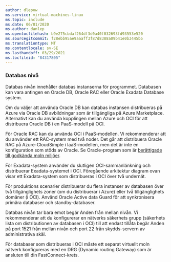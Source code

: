 ```yaml
---
author: dlepow
ms.service: virtual-machines-linux
ms.topic: include
ms.date: 06/01/2020
ms.author: danlep
ms.openlocfilehash: b9e275cbdaf264df3d0a40f032693fd93553e520
ms.sourcegitcommit: f28ebb95ae9aaaff3f87d8388a09b41e0b3445b5
ms.translationtype: MT
ms.contentlocale: sv-SE
ms.lasthandoff: 03/29/2021
ms.locfileid: "84317805"
---
```

### <a name="database-tier"></a>Databas nivå

Databas nivån innehåller databas instanserna för programmet. Databasen kan vara antingen en Oracle DB, Oracle RAC eller Oracle Exadata Database system. 

Om du väljer att använda Oracle DB kan databas instansen distribueras på Azure via Oracle DB avbildningar som är tillgängliga på Azure Marketplace. Alternativt kan du använda kopplingen mellan Azure och OCI för att distribuera Oracle DB i en PaaS-modell på OCI.

För Oracle RAC kan du använda OCI i PaaS-modellen. Vi rekommenderar att du använder ett RAC-system med två noder. Det går att distribuera Oracle RAC på Azure-CloudSimple i IaaS-modellen, men det är inte en konfiguration som stöds av Oracle. Se Oracle-program som är [berättigade till godkända moln miljöer](http://www.oracle.com/us/corporate/pricing/authorized-cloud-environments-3493562.pdf).

För Exadata-system använder du slutligen OCI-sammanlänkning och distribuerar Exadata-systemet i OCI. Föregående arkitektur diagram ovan visar ett Exadata-system som distribueras i OCI över två undernät.

För produktions scenarier distribuerar du flera instanser av databasen över två tillgänglighets zoner (om du distribuerar i Azure) eller två tillgänglighets domäner (i OCI). Använd Oracle Active data Guard för att synkronisera primära databaser och standby-databaser.

Databas nivån tar bara emot begär Anden från mellan nivån. Vi rekommenderar att du konfigurerar en nätverks säkerhets grupp (säkerhets lista om distributionen av databasen i OCI) till att endast tillåta begär Anden på port 1521 från mellan nivån och port 22 från skydds-servern av administrativa skäl.

För databaser som distribueras i OCI måste ett separat virtuellt moln nätverk konfigureras med en DRG (Dynamic routing Gateway) som är ansluten till din FastConnect-krets.